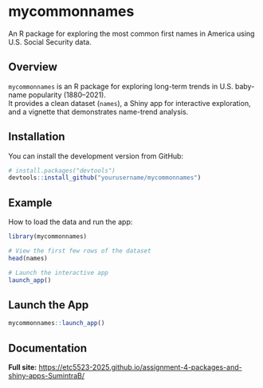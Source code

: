 
<!-- README.md is generated from README.Rmd. Please edit that file -->

# mycommonnames

<!-- badges: start -->
<!-- badges: end -->

An R package for exploring the most common first names in America using
U.S. Social Security data.

## Overview

`mycommonnames` is an R package for exploring long-term trends in U.S.
baby-name popularity (1880–2021).  
It provides a clean dataset (`names`), a Shiny app for interactive
exploration, and a vignette that demonstrates name-trend analysis.

## Installation

You can install the development version from GitHub:

``` r
# install.packages("devtools")
devtools::install_github("yourusername/mycommonnames")
```

## Example

How to load the data and run the app:

``` r
library(mycommonnames)

# View the first few rows of the dataset
head(names)

# Launch the interactive app
launch_app()
```

## Launch the App

``` r
mycommonnames::launch_app()
```

## Documentation

**Full site:**
<https://etc5523-2025.github.io/assignment-4-packages-and-shiny-apps-SumintraB/>

